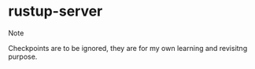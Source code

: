 # rustup-server

> [!NOTE]
> Checkpoints are to be ignored, they are for my own learning and revisitng purpose.
